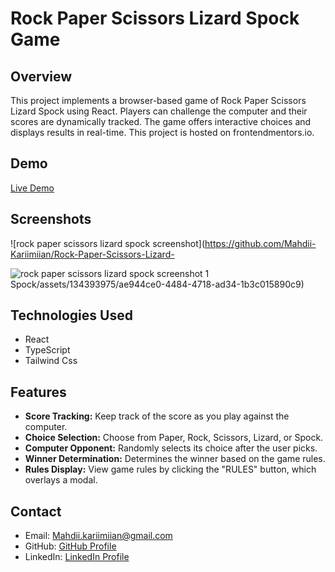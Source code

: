 # Rock Paper Scissors Lizard Spock Game

## Overview

This project implements a browser-based game of Rock Paper Scissors Lizard Spock using React. Players can challenge the computer and their scores are dynamically tracked. The game offers interactive choices and displays results in real-time. This project is hosted on frontendmentors.io.

## Demo

[Live Demo]([https://www.example.com](https://rock-paper-scissors-lizard-spock-nine-pearl.vercel.app/))

## Screenshots
![rock paper scissors lizard spock screenshot](https://github.com/Mahdii-Kariimiian/Rock-Paper-Scissors-Lizard-

![rock paper scissors lizard spock screenshot 1](https://github.com/Mahdii-Kariimiian/Rock-Paper-Scissors-Lizard-Spock/assets/134393975/734cb190-e1ac-42f7-be22-35e467d4fc8c)
Spock/assets/134393975/ae944ce0-4484-4718-ad34-1b3c015890c9)

## Technologies Used

- React
- TypeScript
- Tailwind Css

## Features

- **Score Tracking:** Keep track of the score as you play against the computer.
- **Choice Selection:** Choose from Paper, Rock, Scissors, Lizard, or Spock.
- **Computer Opponent:** Randomly selects its choice after the user picks.
- **Winner Determination:** Determines the winner based on the game rules.
- **Rules Display:** View game rules by clicking the "RULES" button, which overlays a modal.

## Contact

- Email: Mahdii.kariimiian@gmail.com
- GitHub: [GitHub Profile](https://github.com/yourusername)
- LinkedIn: [LinkedIn Profile](https://www.linkedin.com/in/yourlinkedin)

